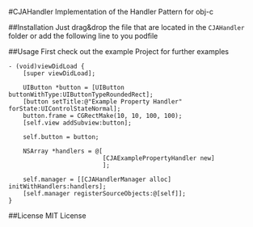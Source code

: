 #CJAHandler
Implementation of the Handler Pattern for obj-c
  
##Installation
Just drag&drop the file that are located in the ```CJAHandler``` folder or add the following line to you podfile

##Usage
First check out the example Project for further examples

``` objc
- (void)viewDidLoad {
    [super viewDidLoad];
    
    UIButton *button = [UIButton buttonWithType:UIButtonTypeRoundedRect];
    [button setTitle:@"Example Property Handler" forState:UIControlStateNormal];
    button.frame = CGRectMake(10, 10, 100, 100);
    [self.view addSubview:button];
    
    self.button = button;
    
    NSArray *handlers = @[
                          [CJAExamplePropertyHandler new]
                          ];
    
    self.manager = [[CJAHandlerManager alloc] initWithHandlers:handlers];
    [self.manager registerSourceObjects:@[self]];
}
```

##License
MIT License